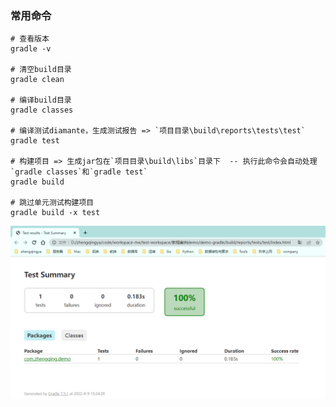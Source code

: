 ### 常用命令

```shell
# 查看版本
gradle -v

# 清空build目录
gradle clean

# 编译build目录
gradle classes

# 编译测试diamante，生成测试报告 => `项目目录\build\reports\tests\test`
gradle test

# 构建项目 => 生成jar包在`项目目录\build\libs`目录下  -- 执行此命令会自动处理`gradle classes`和`gradle test`
gradle build

# 跳过单元测试构建项目
gradle build -x test
```

![gradle-test-reports.png](images/gradle-test-reports.png)